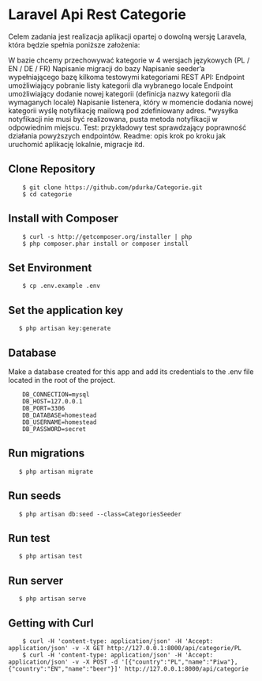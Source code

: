 # Laravel Api Rest Categorie

Celem zadania jest realizacja aplikacji opartej o dowolną wersję Laravela, która będzie spełnia poniższe założenia:

W bazie chcemy przechowywać kategorie w 4 wersjach językowych (PL / EN / DE / FR)
Napisanie migracji do bazy
Napisanie seeder’a wypełniającego bazę kilkoma testowymi kategoriami
REST API:
Endpoint umożliwiający pobranie listy kategorii dla wybranego locale
Endpoint umożliwiający dodanie nowej kategorii (definicja nazwy kategorii dla wymaganych locale)
Napisanie listenera, który w momencie dodania nowej kategorii wyślę notyfikację mailową pod zdefiniowany adres. *wysyłka notyfikacji nie musi być realizowana, pusta metoda notyfikacji w odpowiednim miejscu.
Test: przykładowy test sprawdzający poprawność działania powyższych endpointów.
Readme: opis krok po kroku jak uruchomić aplikację lokalnie, migracje itd.

## Clone Repository

```
    $ git clone https://github.com/pdurka/Categorie.git
    $ cd categorie
```

## Install with Composer

```
    $ curl -s http://getcomposer.org/installer | php
    $ php composer.phar install or composer install
```

## Set Environment

```
    $ cp .env.example .env
```

## Set the application key

```
   $ php artisan key:generate
```

## Database

Make a database created for this app and add its credentials to the .env file located in the root of the project.

```
    DB_CONNECTION=mysql
    DB_HOST=127.0.0.1
    DB_PORT=3306
    DB_DATABASE=homestead
    DB_USERNAME=homestead
    DB_PASSWORD=secret
```

## Run migrations

```
   $ php artisan migrate
```

## Run seeds

```
   $ php artisan db:seed --class=CategoriesSeeder
```

## Run test

```
   $ php artisan test
```

## Run server

```
   $ php artisan serve
```

## Getting with Curl

```
    $ curl -H 'content-type: application/json' -H 'Accept: application/json' -v -X GET http://127.0.0.1:8000/api/categorie/PL
    $ curl -H 'content-type: application/json' -H 'Accept: application/json' -v -X POST -d '[{"country":"PL","name":"Piwa"},{"country":"EN","name":"beer"}]' http://127.0.0.1:8000/api/categorie
```


